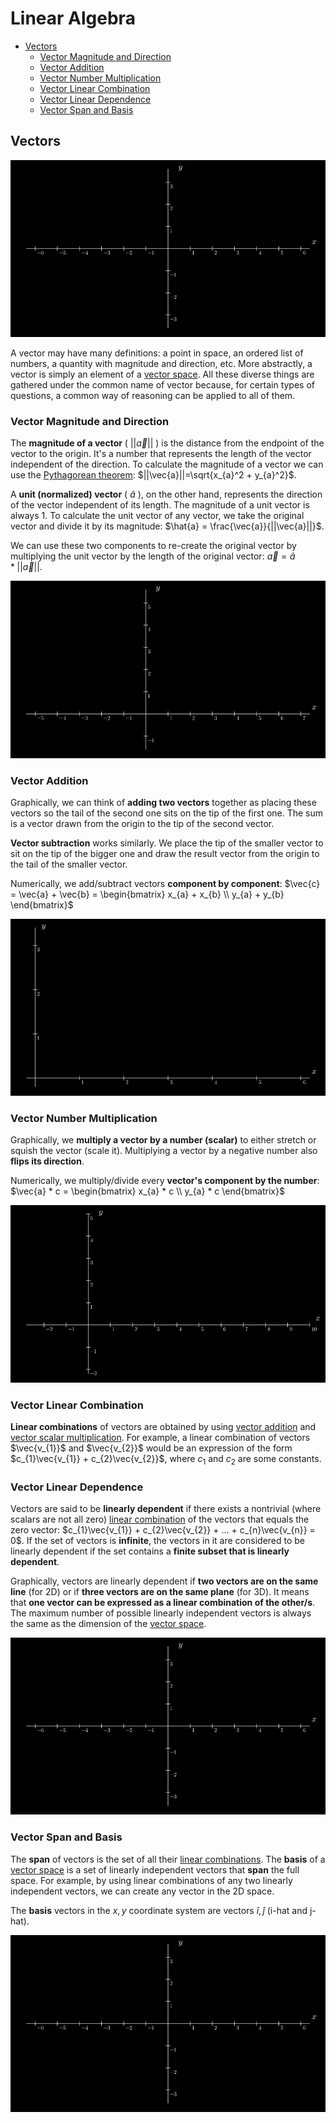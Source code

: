 # Linear Algebra
* [Vectors](#vectors)
    * [Vector Magnitude and Direction](#vector-magnitude-and-direction)
    * [Vector Addition](#vector-addition)
    * [Vector Number Multiplication](#vector-number-multiplication)
    * [Vector Linear Combination](#vector-linear-combination)
    * [Vector Linear Dependence](#vector-linear-dependence)
    * [Vector Span and Basis](#vector-span-and-basis)

## Vectors
![Vectors](vectors/vectors.gif)

A vector may have many definitions: a point in space, an ordered list of numbers, a quantity with magnitude and
direction, etc. More abstractly, a vector is simply an element of a [vector space](#vector-space). All these diverse 
things are gathered under the common name of vector because, for certain types of questions, a common way of reasoning 
can be applied to all of them.

### Vector Magnitude and Direction
The **magnitude of a vector** ( $||\vec{a}||$ ) is the distance from the endpoint of the vector to the origin. It's a 
number that represents the length of the vector independent of the direction. To calculate the magnitude of a vector we 
can use the [Pythagorean theorem](https://en.wikipedia.org/wiki/Pythagorean_theorem):
$`||\vec{a}||=\sqrt{x_{a}^2 + y_{a}^2}`$. 

A **unit (normalized) vector** ( $\hat{a}$ ), on the other hand, represents the direction of the vector independent of its length. 
The magnitude of a unit vector is always 1. To calculate the unit vector of any vector, we take the original vector and 
divide it by its magnitude: 
$`\hat{a} = \frac{\vec{a}}{||\vec{a}||}`$.

We can use these two components to re-create the original vector by multiplying the unit vector by the length of the 
original vector: 
$`\vec{a} = \hat{a} * ||\vec{a}||`$.

![Vectors](vectors/vectors_magnitude_direction.gif)

### Vector Addition
Graphically, we can think of **adding two vectors** together as placing these vectors so the tail of the second one 
sits on the tip of the first one. The sum is a vector drawn from the origin to the tip of the second vector.

**Vector subtraction** works similarly. We place the tip of the smaller vector to sit on the tip of the bigger one and 
draw the result vector from the origin to the tail of the smaller vector.

Numerically, we add/subtract vectors **component by component**: 
$`\vec{c} = \vec{a} + \vec{b} = \begin{bmatrix} x_{a} + x_{b} \\ y_{a} + y_{b} \end{bmatrix}`$

![Vectors](vectors/vectors_addition.gif)

### Vector Number Multiplication
Graphically, we **multiply a vector by a number (scalar)** to either stretch or squish the vector (scale it). 
Multiplying a vector by a negative number also **flips its direction**.

Numerically, we multiply/divide every **vector's component by the number**:
$`\vec{a} * c = \begin{bmatrix} x_{a} * c \\ y_{a} * c \end{bmatrix}`$

![Vectors](vectors/vectors_number_multiplication.gif)

### Vector Linear Combination
**Linear combinations** of vectors are obtained by using [vector addition](#vector-addition) and 
[vector scalar multiplication](#vector-number-multiplication). For example, a linear combination of vectors 
$\vec{v_{1}}$ and $\vec{v_{2}}$ would be an expression of the form $c_{1}\vec{v_{1}} + c_{2}\vec{v_{2}}$, where $c_{1}$ 
and $c_{2}$ are some constants.

### Vector Linear Dependence
Vectors are said to be **linearly dependent** if there exists a nontrivial (where scalars are not all zero)
[linear combination](#vector-linear-combination) of the vectors that equals the zero vector:
$`c_{1}\vec{v_{1}} + c_{2}\vec{v_{2}} + ... + c_{n}\vec{v_{n}} = 0`$.
If the set of vectors is **infinite**, the vectors in it are considered to be linearly dependent if the set contains a 
**finite subset that is linearly dependent**. 

Graphically, vectors are linearly dependent if **two vectors are on the same line** (for 2D) or if **three vectors are 
on the same plane** (for 3D). It means that **one vector can be expressed as a linear combination of the other/s**. The 
maximum number of possible linearly independent vectors is always the same as the dimension of the 
[vector space](#vector-space).

![Vectors](vectors/vectors_dependence.gif)

### Vector Span and Basis
The **span** of vectors is the set of all their [linear combinations](#vector-linear-combination). The **basis** of a 
[vector space](#vector-space) is a set of linearly independent vectors that **span** the full space. For example, by 
using linear combinations of any two linearly independent vectors, we can create any vector in the 2D space. 

The **basis** vectors in the $x,y$ coordinate system are vectors $\hat{i},\hat{j}$ (i-hat and j-hat).

![Vectors](vectors/vectors_span_and_basis.gif)

